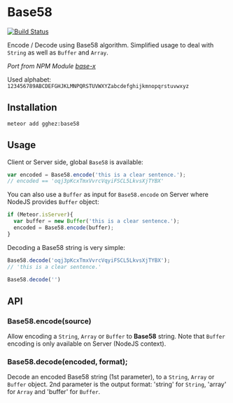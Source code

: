# Base58

[![Build Status](https://travis-ci.org/gghez/meteor-base58.svg?branch=master)](https://travis-ci.org/gghez/meteor-base58)

Encode / Decode using Base58 algorithm. Simplified usage to deal with `String` as well as `Buffer` and `Array`.


*Port from NPM Module [base-x](https://www.npmjs.com/package/base-x)*

Used alphabet: `123456789ABCDEFGHJKLMNPQRSTUVWXYZabcdefghijkmnopqrstuvwxyz`


## Installation

```
meteor add gghez:base58
```

## Usage

Client or Server side, global `Base58` is available:

```js
var encoded = Base58.encode('this is a clear sentence.');
// encoded == 'oqj3pKcxTmxVvrcVqyiFSCL5LkvsXjTYBX'
```

You can also use a `Buffer` as input for `Base58.encode` on Server where NodeJS provides `Buffer` object:

```js
if (Meteor.isServer){
  var buffer = new Buffer('this is a clear sentence.');
  encoded = Base58.encode(buffer);
}
```

Decoding a Base58 string is very simple:

```js
Base58.decode('oqj3pKcxTmxVvrcVqyiFSCL5LkvsXjTYBX');
// 'this is a clear sentence.'

Base58.decode('')
```

## API

### Base58.encode(source)

Allow encoding a `String`, `Array` or `Buffer` to **Base58** string. Note that `Buffer` encoding is only available on Server (NodeJS context).

### Base58.decode(encoded, format);

Decode an encoded Base58 string (1st parameter), to a `String`, `Array` or `Buffer` object.
2nd parameter is the output format: 'string' for `String`, 'array' for `Array` and 'buffer' for `Buffer`.
